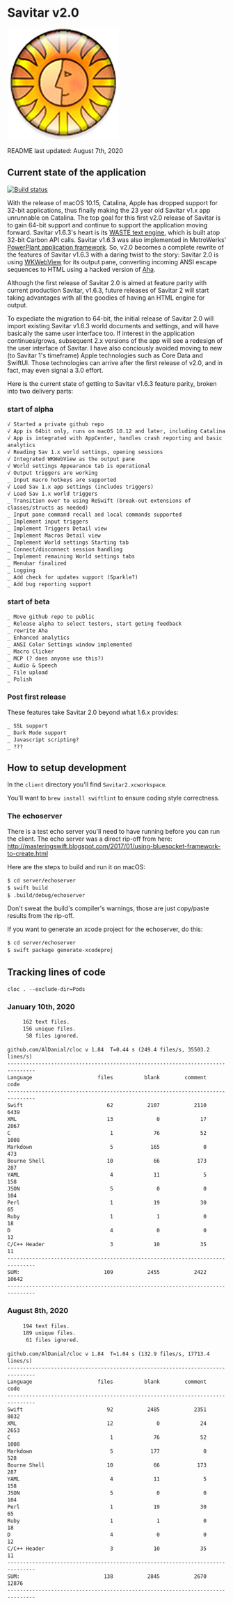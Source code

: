 # Savitar v2.0 #

![](client/Savitar2/Assets.xcassets/AppIcon.appiconset/icon_256x256.png)


README last updated: August 7th, 2020

## Current state of the application

[![Build status](https://build.appcenter.ms/v0.1/apps/eab29aae-547c-410b-a125-2ac600f31778/branches/master/badge)](https://appcenter.ms)

With the release of macOS 10.15, Catalina, Apple has dropped support for 32-bit applications, thus finally making the 23 year old Savitar v1.x app unrunnable on Catalina. The top goal for this first v2.0 release of Savitar is to gain 64-bit support and continue to support the application moving forward. Savitar v1.6.3's heart is its [WASTE text engine](https://en.wikipedia.org/wiki/WASTE_text_engine), which is built atop 32-bit Carbon API calls. Savitar v1.6.3 was also implemented in MetroWerks' [PowerPlant application framework](https://en.wikipedia.org/wiki/PowerPlant). So, v2.0 becomes a complete rewrite of the features of Savitar v1.6.3 with a daring twist to the story: Savitar 2.0 is using [WKWebView](https://developer.apple.com/documentation/webkit/wkwebview) for its output pane, converting incoming ANSI escape sequences to HTML using a hacked version of [Aha](https://github.com/theZiz/aha). 

Although the first release of Savitar 2.0 is aimed at feature parity with current production Savitar, v1.6.3, future releases of Savitar 2 will start taking advantages with all the goodies of having an HTML engine for output.

To expediate the migration to 64-bit, the initial release of Savitar 2.0 will import existing Savitar v1.6.3 world documents and settings, and will have basically the same user interface too. If interest in the application continues/grows, subsequent 2.x versions of the app will see a redesign of the user interface of Savitar. I have also conciously avoided moving to new (to Savitar 1's timeframe) Apple technologies such as Core Data and SwiftUI. Those technologies can arrive after the first release of v2.0, and in fact, may even signal a 3.0 effort.

Here is the current state of getting to Savitar v1.6.3 feature parity, broken into two delivery parts:

### start of alpha

```
√ Started a private github repo
√ App is 64bit only, runs on macOS 10.12 and later, including Catalina
√ App is integrated with AppCenter, handles crash reporting and basic analytics
√ Reading Sav 1.x world settings, opening sessions
√ Integrated WKWebView as the output pane
√ World settings Appearance tab is operational
√ Output triggers are working
_ Input macro hotkeys are supported
√ Load Sav 1.x app settings (includes triggers)
√ Load Sav 1.x world triggers
_ Transition over to using ReSwift (break-out extensions of classes/structs as needed)
_ Input pane command recall and local commands supported
_ Implement input triggers
_ Implement Triggers Detail view
_ Implement Macros Detail view
_ Implement World settings Starting tab
_ Connect/disconnect session handling
_ Implement remaining World settings tabs
_ Menubar finalized
_ Logging
_ Add check for updates support (Sparkle?)
_ Add bug reporting support
```

### start of beta

```
_ Move github repo to public
_ Release alpha to select testers, start geting feedback
_ rewrite Aha
_ Enhanced analytics
_ ANSI Color Settings window implemented
_ Macro Clicker
_ MCP (? does anyone use this?)
_ Audio & Speech
_ File upload
_ Polish
```

### Post first release

These features take Savitar 2.0 beyond what 1.6.x provides:

```
_ SSL support
_ Dark Mode support
_ Javascript scripting?
_ ???
```

## How to setup development ##

In the `client` directory you'll find `Savitar2.xcworkspace`. 

You'll want to `brew install swiftlint` to ensure coding style correctness.

### The echoserver

There is a test echo server you'll need to have running before you can run the client. The echo server was a direct rip-off from here:
http://masteringswift.blogspot.com/2017/01/using-bluesocket-framework-to-create.html

Here are the steps to build and run it on macOS:

```bash
$ cd server/echoserver
$ swift build
$ .build/debug/echoserver
```

Don't sweat the build's compiler's warnings, those are just copy/paste results from the rip-off.

If you want to generate an xcode project for the echoserver, do this:

```bash
$ cd server/echoserver
$ swift package generate-xcodeproj
```


## Tracking lines of code

`cloc . --exclude-dir=Pods`

### January 10th, 2020

```
     162 text files.
     156 unique files.                                          
      58 files ignored.

github.com/AlDanial/cloc v 1.84  T=0.44 s (249.4 files/s, 35503.2 lines/s)
-------------------------------------------------------------------------------
Language                     files          blank        comment           code
-------------------------------------------------------------------------------
Swift                           62           2107           2110           6439
XML                             13              0             17           2067
C                                1             76             52           1008
Markdown                         5            165              0            473
Bourne Shell                    10             66            173            287
YAML                             4             11              5            158
JSON                             5              0              0            104
Perl                             1             19             30             65
Ruby                             1              1              0             18
D                                4              0              0             12
C/C++ Header                     3             10             35             11
-------------------------------------------------------------------------------
SUM:                           109           2455           2422          10642
-------------------------------------------------------------------------------
```


### August 8th, 2020

```
     194 text files.
     189 unique files.                                          
      61 files ignored.

github.com/AlDanial/cloc v 1.84  T=1.04 s (132.9 files/s, 17713.4 lines/s)
-------------------------------------------------------------------------------
Language                     files          blank        comment           code
-------------------------------------------------------------------------------
Swift                           92           2485           2351           8032
XML                             12              0             24           2653
C                                1             76             52           1008
Markdown                         5            177              0            528
Bourne Shell                    10             66            173            287
YAML                             4             11              5            158
JSON                             5              0              0            104
Perl                             1             19             30             65
Ruby                             1              1              0             18
D                                4              0              0             12
C/C++ Header                     3             10             35             11
-------------------------------------------------------------------------------
SUM:                           138           2845           2670          12876
-------------------------------------------------------------------------------
```